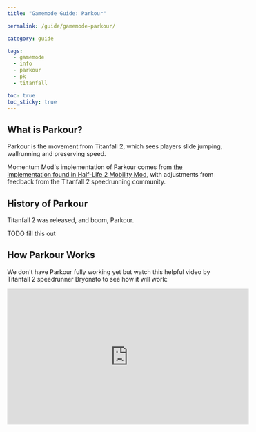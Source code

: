 ```yaml
---
title: "Gamemode Guide: Parkour"

permalink: /guide/gamemode-parkour/

category: guide

tags:
  - gamemode
  - info
  - parkour
  - pk
  - titanfall

toc: true
toc_sticky: true
---
```


## What is Parkour?

Parkour is the movement from Titanfall 2, which sees players slide jumping, wallrunning and preserving speed.

Momentum Mod's implementation of Parkour comes from [the implementation found in Half-Life 2 Mobility Mod](https://www.moddb.com/mods/mobility-mod-for-half-life-2), with adjustments from feedback from the Titanfall 2 speedrunning community.

## History of Parkour

Titanfall 2 was released, and boom, Parkour.

TODO fill this out

## How Parkour Works

We don't have Parkour fully working yet but watch this helpful video by Titanfall 2 speedrunner Bryonato to see how it will work:

<iframe width="560" height="315" src="https://www.youtube-nocookie.com/embed/C_cXYyA4LaU" title="YouTube video player" frameborder="0" allow="accelerometer; autoplay; clipboard-write; encrypted-media; gyroscope; picture-in-picture" allowfullscreen></iframe>